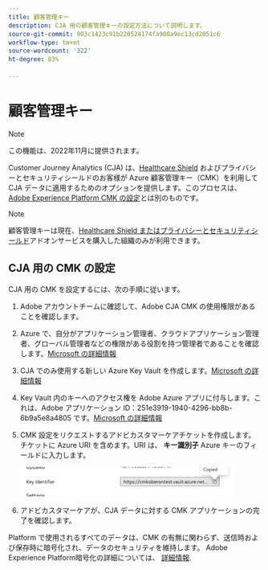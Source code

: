 ```yaml
---
title: 顧客管理キー
description: CJA 用の顧客管理キーの設定方法について説明します。
source-git-commit: 903c1423c91b220524174fa900a9ec13cd2051c6
workflow-type: tm+mt
source-wordcount: '322'
ht-degree: 83%

---
```


# 顧客管理キー

>[!NOTE]
>
>この機能は、2022年11月に提供されます。

Customer Journey Analytics (CJA) は、[Healthcare Shield](https://www.adobe.com/trust/compliance/hipaa-ready.html) およびプライバシーとセキュリティシールドのお客様が Azure 顧客管理キー（CMK）を利用して CJA データに適用するためのオプションを提供します。このプロセスは、[Adobe Experience Platform CMK の設定](https://experienceleague.adobe.com/docs/experience-platform/landing/governance-privacy-security/customer-managed-keys.html?lang=ja)とは別のものです。

>[!NOTE]
>
>顧客管理キーは現在、[Healthcare Shield またはプライバシーとセキュリティシールド](https://experienceleague.adobe.com/docs/blueprints-learn/architecture/vertical-blueprints/healthcare-vertical.html%3Flang%3Den)アドオンサービスを購入した組織のみが利用できます。

## CJA 用の CMK の設定

CJA 用の CMK を設定するには、次の手順に従います。

1. Adobe アカウントチームに確認して、Adobe CJA CMK の使用権限があることを確認します。
1. Azure で、自分がアプリケーション管理者、クラウドアプリケーション管理者、グローバル管理者などの権限がある役割を持つ管理者であることを確認します。[Microsoft の詳細情報](https://learn.microsoft.com/ja-jp/azure/active-directory/roles/permissions-reference)
1. CJA でのみ使用する新しい Azure Key Vault を作成します。[Microsoft の詳細情報](https://learn.microsoft.com/ja-jp/azure/key-vault/general/)
1. Key Vault 内のキーへのアクセス権を Adobe Azure アプリに付与します。これは、Adobe アプリケーション ID：251e3919-1940-4296-bb8b-6b9a5e8a4805 です。[Microsoft の詳細情報](https://learn.microsoft.com/ja-jp/azure/storage/common/customer-managed-keys-configure-cross-tenant-existing-account?toc=%2Fazure%2Fstorage%2Fblobs%2Ftoc.json&amp;tabs=powershell-preview%2Cazure-portal#the-customer-grants-the-service-providers-app-access-to-the-key-in-the-key-vault)
1. CMK 設定をリクエストするアドビカスタマーケアチケットを作成します。チケットに Azure URI を含めます。URI は、 **キー識別子** Azure キーのフィールドに入力します。

   ![](assets/key-identifier.png)

1. アドビカスタマーケアが、CJA データに対する CMK アプリケーションの完了を確認します。

Platform で使用されるすべてのデータは、CMK の有無に関わらず、送信時および保存時に暗号化され、データのセキュリティを維持します。 Adobe Experience Platform暗号化の詳細については、 [詳細情報](https://experienceleague.adobe.com/docs/experience-platform/landing/governance-privacy-security/encryption.html?lang=en).